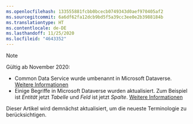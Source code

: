 ```yaml
---
ms.openlocfilehash: 133555881fcbb0bcecb0749343d0aef970405af2
ms.sourcegitcommit: 6a6df62fa12dcb9bd5f5a39cc3ee0e2b3988184b
ms.translationtype: HT
ms.contentlocale: de-DE
ms.lasthandoff: 11/25/2020
ms.locfileid: "4643352"
---
```

> [!NOTE]
> Gültig ab November 2020:
> - Common Data Service wurde umbenannt in Microsoft Dataverse. [Weitere Informationen](https://aka.ms/PAuAppBlog)
> - Einige Begriffe in Microsoft Dataverse wurden aktualisiert. Zum Beispiel ist *Entität* jetzt *Tabelle* und *Feld* ist jetzt *Spalte*. [Weitere Informationen](https://go.microsoft.com/fwlink/?linkid=2147247)
>
> Dieser Artikel wird demnächst aktualisiert, um die neueste Terminologie zu berücksichtigen.
